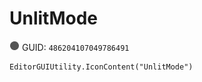 # UnlitMode
![](/img/UnlitMode.png)
GUID: `486204107049786491`
```
EditorGUIUtility.IconContent("UnlitMode")
```
